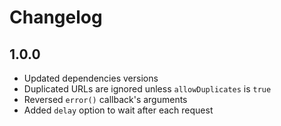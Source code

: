 # Changelog

## 1.0.0
- Updated dependencies versions
- Duplicated URLs are ignored unless `allowDuplicates` is `true`
- Reversed `error()` callback's arguments
- Added `delay` option to wait after each request